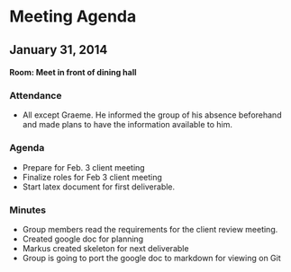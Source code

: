 # Meeting Agenda
## January 31, 2014
#### Room: Meet in front of dining hall

### Attendance

- All except Graeme.  He informed the group of his absence beforehand and made plans to have the information available to him.

### Agenda
- Prepare for Feb. 3 client meeting
- Finalize roles for Feb 3 client meeting
- Start latex document for first deliverable.

### Minutes
- Group members read the requirements for the client review meeting.
- Created google doc for planning
- Markus created skeleton for next deliverable
- Group is going to port the google doc to markdown for viewing on Git